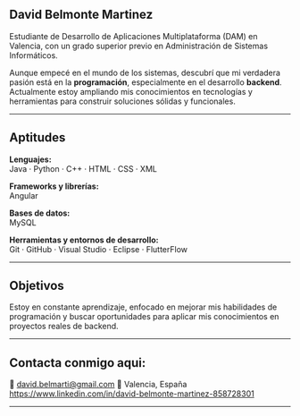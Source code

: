 ## David Belmonte Martinez

Estudiante de Desarrollo de Aplicaciones Multiplataforma (DAM) en Valencia, con un grado superior previo en Administración de Sistemas Informáticos.

Aunque empecé en el mundo de los sistemas, descubrí que mi verdadera pasión está en la **programación**, especialmente en el desarrollo **backend**. Actualmente estoy ampliando mis conocimientos en tecnologías y herramientas para construir soluciones sólidas y funcionales.

---

## Aptitudes

**Lenguajes:**  
Java · Python · C++ · HTML · CSS · XML

**Frameworks y librerías:**  
Angular

**Bases de datos:**  
MySQL

**Herramientas y entornos de desarrollo:**  
Git · GitHub · Visual Studio · Eclipse · FlutterFlow

---

## Objetivos

Estoy en constante aprendizaje, enfocado en mejorar mis habilidades de programación y buscar oportunidades para aplicar mis conocimientos en proyectos reales de backend.

---

## Contacta conmigo aqui:

📧 david.belmarti@gmail.com
📍 Valencia, España
https://www.linkedin.com/in/david-belmonte-martinez-858728301

---
